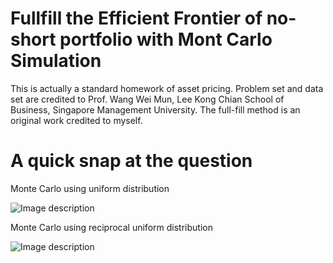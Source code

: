 # Fullfill the Efficient Frontier of no-short portfolio with Mont Carlo Simulation 

This is actually a standard homework of asset pricing. Problem set and data set are credited to Prof. Wang Wei Mun, Lee Kong Chian School of Business, Singapore Management University. The full-fill method is an original work credited to myself.

# A quick snap at the question

Monte Carlo using uniform distribution

![Image description](https://github.com/OrangeXia2013/no-short-efficient-frontier/blob/master/output_45_1.png)

Monte Carlo using reciprocal uniform distribution

![Image description](https://github.com/OrangeXia2013/no-short-efficient-frontier/blob/master/output_46_1.png)
